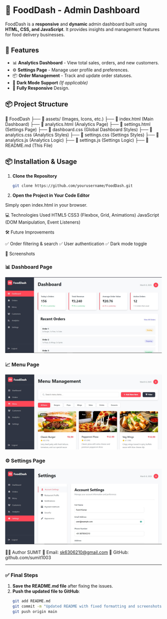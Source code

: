 # 🍔 FoodDash - Admin Dashboard

FoodDash is a **responsive** and **dynamic** admin dashboard built using **HTML, CSS, and JavaScript**. It provides insights and management features for food delivery businesses.

## 🚀 Features

- 📊 **Analytics Dashboard** - View total sales, orders, and new customers.
- ⚙ **Settings Page** - Manage user profile and preferences.
- 📦 **Order Management** - Track and update order statuses.
- 🌙 **Dark Mode Support** _(If applicable)_
- 📱 **Fully Responsive** Design.

## 📦 Project Structure

📁 FoodDash
├── 📁 assets/ (Images, Icons, etc.)
├── 📄 index.html (Main Dashboard)
├── 📄 analytics.html (Analytics Page)
├── 📄 settings.html (Settings Page)
├── 📜 dashboard.css (Global Dashboard Styles)
├── 📜 analytics.css (Analytics Styles)
├── 📜 settings.css (Settings Styles)
├── 📜 analytics.js (Analytics Logic)
├── 📜 settings.js (Settings Logic)
├── 📄 README.md (This File)

## 📦 Installation & Usage

1. **Clone the Repository**

   ```sh
   git clone https://github.com/yourusername/FoodDash.git

   ```

2. **Open the Project in Your Code Editor**

Simply open index.html in your browser.

💻 Technologies Used
HTML5
CSS3 (Flexbox, Grid, Animations)
JavaScript (DOM Manipulation, Event Listeners)

🛠 Future Improvements

✅ Order filtering & search
✅ User authentication
✅ Dark mode toggle

📸 Screenshots

### 📊 Dashboard Page

![Dashboard](assets/dashbored.jpg)

### 📈 Menu Page

![Analytics](assets/Menu.jpg)

### ⚙ Settings Page

![Settings](assets/Setting.jpg)

👨‍💻 Author
SUMIT
📧 Email: sk6306210@gmail.com
🔗 GitHub: github.com/sumit1003

---

### ✅ **Final Steps**

1. **Save the README.md file** after fixing the issues.
2. **Push the updated file to GitHub**:
   ```sh
   git add README.md
   git commit -m "Updated README with fixed formatting and screenshots"
   git push origin main
   ```
